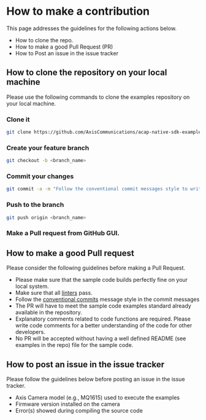# How to make a contribution

This page addresses the guidelines for the following actions below.

- How to clone the repo.
- How to make a good Pull Request (PR)
- How to Post an issue in the issue tracker

## How to clone the repository on your local machine

Please use the following commands to clone the examples repository on your local machine.

### Clone it

```sh
git clone https://github.com/AxisCommunications/acap-native-sdk-examples.git
```

### Create your feature branch

```sh
git checkout -b <branch_name>
```

### Commit your changes

```sh
git commit -a -m "Follow the conventional commit messages style to write this message"
```

### Push to the branch

```sh
git push origin <branch_name>
```

### Make a Pull request from GitHub GUI.

## How to make a good Pull request

Please consider the following guidelines before making a Pull Request.

- Please make sure that the sample code builds perfectly fine on your local system.
- Make sure that all [linters](LINT.md) pass.
- Follow the [conventional commits](https://www.conventionalcommits.org) message style in the commit messages
- The PR will have to meet the sample code examples standard already available in the repository.
- Explanatory comments related to code functions are required. Please write code comments for a better understanding of the code for other developers.
- No PR will be accepted without having a well defined README (see examples in the repo) file for the sample code.

## How to post an issue in the issue tracker

Please follow the guidelines below before posting an issue in the issue tracker.

- Axis Camera model (e.g., MQ1615) used to execute the examples
- Firmware version installed on the camera
- Error(s) showed during compiling the source code
